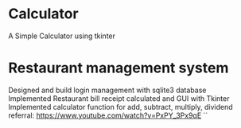 # Calculator  
A Simple Calculator using tkinter  
# Restaurant management system  
Designed and build login management with sqlite3 database  
Implemented Restaurant bill receipt calculated and GUI with Tkinter  
Implemented calculator function for add, subtract, multiply, dividend    
referral: https://www.youtube.com/watch?v=PxPY_3Px9qE
``